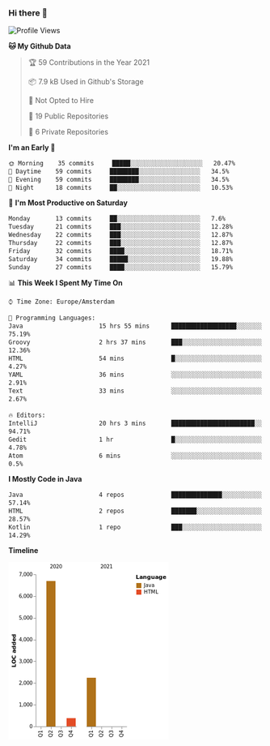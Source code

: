 ### Hi there 👋


<!--START_SECTION:waka-->
![Profile Views](http://img.shields.io/badge/Profile%20Views-0-blue)

**🐱 My Github Data** 

> 🏆 59 Contributions in the Year 2021
 > 
> 📦 7.9 kB Used in Github's Storage 
 > 
> 🚫 Not Opted to Hire
 > 
> 📜 19 Public Repositories 
 > 
> 🔑 6 Private Repositories  
 > 
**I'm an Early 🐤** 

```text
🌞 Morning    35 commits     █████░░░░░░░░░░░░░░░░░░░░   20.47% 
🌆 Daytime    59 commits     ████████░░░░░░░░░░░░░░░░░   34.5% 
🌃 Evening    59 commits     ████████░░░░░░░░░░░░░░░░░   34.5% 
🌙 Night      18 commits     ██░░░░░░░░░░░░░░░░░░░░░░░   10.53%

```
📅 **I'm Most Productive on Saturday** 

```text
Monday       13 commits     ██░░░░░░░░░░░░░░░░░░░░░░░   7.6% 
Tuesday      21 commits     ███░░░░░░░░░░░░░░░░░░░░░░   12.28% 
Wednesday    22 commits     ███░░░░░░░░░░░░░░░░░░░░░░   12.87% 
Thursday     22 commits     ███░░░░░░░░░░░░░░░░░░░░░░   12.87% 
Friday       32 commits     ████░░░░░░░░░░░░░░░░░░░░░   18.71% 
Saturday     34 commits     █████░░░░░░░░░░░░░░░░░░░░   19.88% 
Sunday       27 commits     ████░░░░░░░░░░░░░░░░░░░░░   15.79%

```


📊 **This Week I Spent My Time On** 

```text
⌚︎ Time Zone: Europe/Amsterdam

💬 Programming Languages: 
Java                     15 hrs 55 mins      ██████████████████░░░░░░░   75.19% 
Groovy                   2 hrs 37 mins       ███░░░░░░░░░░░░░░░░░░░░░░   12.36% 
HTML                     54 mins             █░░░░░░░░░░░░░░░░░░░░░░░░   4.27% 
YAML                     36 mins             ░░░░░░░░░░░░░░░░░░░░░░░░░   2.91% 
Text                     33 mins             ░░░░░░░░░░░░░░░░░░░░░░░░░   2.67%

🔥 Editors: 
IntelliJ                 20 hrs 3 mins       ███████████████████████░░   94.71% 
Gedit                    1 hr                █░░░░░░░░░░░░░░░░░░░░░░░░   4.78% 
Atom                     6 mins              ░░░░░░░░░░░░░░░░░░░░░░░░░   0.5%

```

**I Mostly Code in Java** 

```text
Java                     4 repos             ██████████████░░░░░░░░░░░   57.14% 
HTML                     2 repos             ███████░░░░░░░░░░░░░░░░░░   28.57% 
Kotlin                   1 repo              ███░░░░░░░░░░░░░░░░░░░░░░   14.29%

```


**Timeline**

![Chart not found](https://raw.githubusercontent.com/powercasgamer/powercasgamer/master/charts/bar_graph.png) 


<!--END_SECTION:waka-->
